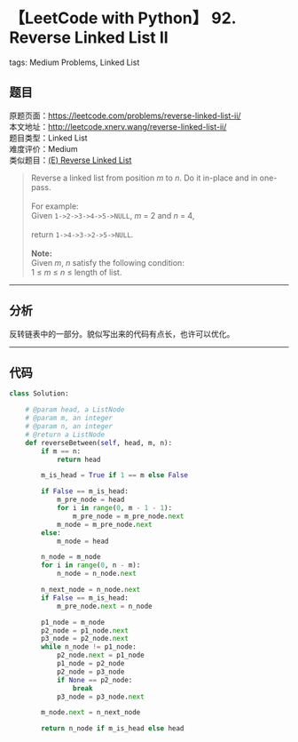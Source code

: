 # 【LeetCode with Python】 92. Reverse Linked List II
tags: Medium Problems, Linked List

## 题目
原题页面：<https://leetcode.com/problems/reverse-linked-list-ii/><br/>
本文地址：<http://leetcode.xnerv.wang/reverse-linked-list-ii/><br/>
题目类型：Linked List<br/>
难度评价：Medium<br/>
类似题目：[(E) Reverse Linked List](/reverse-linked-list/)<br/>

> Reverse a linked list from position *m* to *n*. Do it in-place and in one-pass.<br/>
><br/>
> For example:<br/>
> Given `1->2->3->4->5->NULL`, *m* = 2 and *n* = 4,<br/>
><br/>
> return `1->4->3->2->5->NULL`.<br/>
><br/>
> **Note:**<br/>
> Given *m*, *n* satisfy the following condition:<br/>
> 1 ≤ *m* ≤ *n* ≤ length of list.<br/>

<!-- more -->

---
## 分析
反转链表中的一部分。貌似写出来的代码有点长，也许可以优化。<br/>

---
## 代码
``` python
class Solution:

    # @param head, a ListNode
    # @param m, an integer
    # @param n, an integer
    # @return a ListNode
    def reverseBetween(self, head, m, n):
        if m == n:
            return head

        m_is_head = True if 1 == m else False

        if False == m_is_head:
            m_pre_node = head
            for i in range(0, m - 1 - 1):
                m_pre_node = m_pre_node.next
            m_node = m_pre_node.next
        else:
            m_node = head

        n_node = m_node
        for i in range(0, n - m):
            n_node = n_node.next

        n_next_node = n_node.next
        if False == m_is_head:
            m_pre_node.next = n_node

        p1_node = m_node
        p2_node = p1_node.next
        p3_node = p2_node.next
        while n_node != p1_node:
            p2_node.next = p1_node
            p1_node = p2_node
            p2_node = p3_node
            if None == p2_node:
                break
            p3_node = p3_node.next

        m_node.next = n_next_node

        return n_node if m_is_head else head
```
